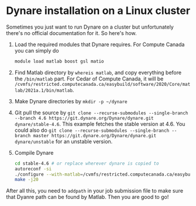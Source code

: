 # Dynare installation on a Linux cluster

Sometimes you just want to run Dynare on a cluster but unfortunately there's no official documentation for it. So here's how.

1. Load the required modules that Dynare requires. For Compute Canada you can simply do 
   ``` bash
   module load matlab boost gsl matio
   ```

2. Find Matlab directory by `whereis matlab`, and copy everything before the `/bin/matlab` part. For Cedar of Compute Canada, it will be `/cvmfs/restricted.computecanada.ca/easybuild/software/2020/Core/matlab/2021a.1/bin/matlab`.

3. Make Dynare directories by `mkdir -p ~/dynare`

4. Git pull the source by `git clone --recurse-submodules --single-branch --branch 4.6 https://git.dynare.org/Dynare/dynare.git dynare/stable-4.6`. This example fetches the stable version at 4.6. You could also do `git clone --recurse-submodules --single-branch --branch master https://git.dynare.org/Dynare/dynare.git dynare/unstable` for an unstable version.

5. Compile Dynare
   ``` bash
   cd stable-4.6 # or replace wherever dynare is copied to
   autoreconf -si
   ./configure --with-matlab=/cvmfs/restricted.computecanada.ca/easybuild/software/2020/Core/matlab/2021a.1/bin/matlab --disable-octave --disable-doc --disable-dynare++
   make -j20
   ```

After all this, you need to `addpath` in your job submission file to make sure that Dyanre path can be found by Matlab. Then you are good to go!
